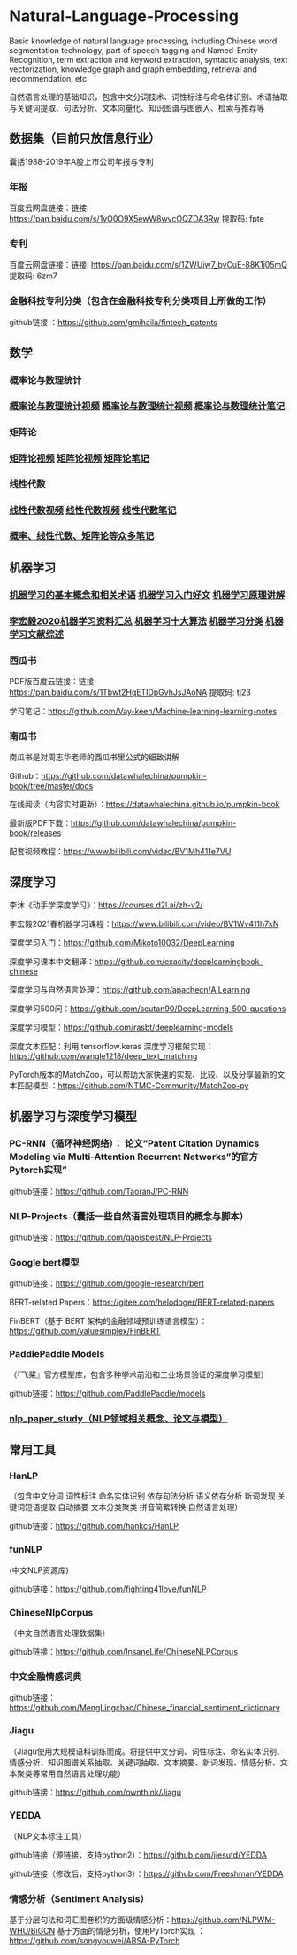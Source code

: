 # Natural-Language-Processing
Basic knowledge of natural language processing, including Chinese word segmentation technology, part of speech tagging and Named-Entity Recognition, term extraction and keyword extraction, syntactic analysis, text vectorization, knowledge graph and graph embedding, retrieval and recommendation, etc

自然语言处理的基础知识，包含中文分词技术、词性标注与命名体识别、术语抽取与关键词提取、句法分析、文本向量化、知识图谱与图嵌入、检索与推荐等

## 数据集（目前只放信息行业）
囊括1988-2019年A股上市公司年报与专利
### 年报
百度云网盘链接：链接: https://pan.baidu.com/s/1vO0O9X5ewW8wvcOQZDA3Rw 提取码: fpte 
### 专利
百度云网盘链接：链接: https://pan.baidu.com/s/1ZWUjw7_bvCuE-88K1j05mQ 提取码: 6zm7 
### 金融科技专利分类（包含在金融科技专利分类项目上所做的工作）

github链接 ：https://github.com/gmihaila/fintech_patents

## 数学
### 概率论与数理统计
### [概率论与数理统计视频](https://www.bilibili.com/video/BV1vW41147Uw?p=1)  [概率论与数理统计视频](https://www.bilibili.com/video/BV1ot411y7mU?from=search&seid=8317131388662702107&spm_id_from=333.337.0.0)   [概率论与数理统计笔记](https://blog.csdn.net/weixin_43914604/article/details/105655745?ops_request_misc=%257B%2522request%255Fid%2522%253A%2522163482103216780269865376%2522%252C%2522scm%2522%253A%252220140713.130102334..%2522%257D&request_id=163482103216780269865376&biz_id=0&utm_medium=distribute.pc_search_result.none-task-blog-2~all~top_positive~default-1-105655745.pc_search_ecpm_flag&utm_term=%E6%A6%82%E7%8E%87%E8%AE%BA&spm=1018.2226.3001.4187)

### 矩阵论
### [矩阵论视频](https://www.bilibili.com/video/BV16E411D7R8?from=search&seid=6129772946481224097&spm_id_from=333.337.0.0)   [矩阵论视频](https://www.bilibili.com/video/BV1Mt411k7Rq?p=1)    [矩阵论笔记](https://blog.csdn.net/mounty_fsc/article/details/51588794)

### 线性代数
### [线性代数视频](https://www.bilibili.com/video/BV1aW411Q7x1?from=search&seid=16129392790501534088&spm_id_from=333.337.0.0)  [线性代数视频](https://www.bilibili.com/video/BV1fv411y7YY?from=search&seid=16129392790501534088&spm_id_from=333.337.0.0)   [线性代数笔记](https://blog.csdn.net/gdymind/article/details/80466465?ops_request_misc=%257B%2522request%255Fid%2522%253A%2522163482518516780265422578%2522%252C%2522scm%2522%253A%252220140713.130102334..%2522%257D&request_id=163482518516780265422578&biz_id=0&utm_medium=distribute.pc_search_result.none-task-blog-2~all~baidu_landing_v2~default-1-80466465.pc_search_ecpm_flag&utm_term=%E7%BA%BF%E6%80%A7%E4%BB%A3%E6%95%B0%E7%AC%94%E8%AE%B0%E3%80%81&spm=1018.2226.3001.4187)

### [概率、线性代数、矩阵论等众多笔记](https://www.cnblogs.com/bigmonkey/default.html?page=1)

## 机器学习
### [机器学习的基本概念和相关术语](https://blog.csdn.net/qq_43328040/article/details/106823245?ops_request_misc=%257B%2522request%255Fid%2522%253A%2522163485837516780366583753%2522%252C%2522scm%2522%253A%252220140713.130102334..%2522%257D&request_id=163485837516780366583753&biz_id=0&utm_medium=distribute.pc_search_result.none-task-blog-2~all~top_yy~default-1-106823245.pc_search_result_hbase_insert&utm_term=%E6%9C%BA%E5%99%A8%E5%AD%A6%E4%B9%A0&spm=1018.2226.3001.4187)  [机器学习入门好文](https://blog.csdn.net/ritterliu/article/details/54821300?ops_request_misc=%257B%2522request%255Fid%2522%253A%2522163485837516780366583753%2522%252C%2522scm%2522%253A%252220140713.130102334..%2522%257D&request_id=163485837516780366583753&biz_id=0&utm_medium=distribute.pc_search_result.none-task-blog-2~all~top_positive~default-2-54821300.pc_search_result_hbase_insert&utm_term=%E6%9C%BA%E5%99%A8%E5%AD%A6%E4%B9%A0&spm=1018.2226.3001.4187)  [机器学习原理讲解](https://blog.csdn.net/fuhanghang/article/details/85218281?ops_request_misc=%257B%2522request%255Fid%2522%253A%2522163485837516780366595775%2522%252C%2522scm%2522%253A%252220140713.130102334.pc%255Fblog.%2522%257D&request_id=163485837516780366595775&biz_id=0&utm_medium=distribute.pc_search_result.none-task-blog-2~all~first_rank_ecpm_v1~rank_v31_ecpm-17-85218281.pc_search_result_hbase_insert&utm_term=%E6%9C%BA%E5%99%A8%E5%AD%A6%E4%B9%A0&spm=1018.2226.3001.4187)

### [李宏毅2020机器学习资料汇总](https://blog.csdn.net/iteapoy/article/details/105382315?ops_request_misc=%257B%2522request%255Fid%2522%253A%2522163485837516780366583753%2522%252C%2522scm%2522%253A%252220140713.130102334..%2522%257D&request_id=163485837516780366583753&biz_id=0&utm_medium=distribute.pc_search_result.none-task-blog-2~all~top_click~default-6-105382315.pc_search_result_hbase_insert&utm_term=%E6%9C%BA%E5%99%A8%E5%AD%A6%E4%B9%A0&spm=1018.2226.3001.4187)  [机器学习十大算法](https://www.cnblogs.com/bigmonkey/default.html?page=1)  [机器学习分类](https://blog.csdn.net/qq_41204464/article/details/92759626?ops_request_misc=%257B%2522request%255Fid%2522%253A%2522163485837516780366595775%2522%252C%2522scm%2522%253A%252220140713.130102334.pc%255Fblog.%2522%257D&request_id=163485837516780366595775&biz_id=0&utm_medium=distribute.pc_search_result.none-task-blog-2~all~first_rank_ecpm_v1~rank_v31_ecpm-9-92759626.pc_search_result_hbase_insert&utm_term=%E6%9C%BA%E5%99%A8%E5%AD%A6%E4%B9%A0&spm=1018.2226.3001.4187)  [机器学习文献综述](https://blog.csdn.net/a1742326479/article/details/81048473?ops_request_misc=%257B%2522request%255Fid%2522%253A%2522163485837516780366595775%2522%252C%2522scm%2522%253A%252220140713.130102334.pc%255Fblog.%2522%257D&request_id=163485837516780366595775&biz_id=0&utm_medium=distribute.pc_search_result.none-task-blog-2~all~first_rank_ecpm_v1~rank_v31_ecpm-20-81048473.pc_search_result_hbase_insert&utm_term=%E6%9C%BA%E5%99%A8%E5%AD%A6%E4%B9%A0&spm=1018.2226.3001.4187)

### 西瓜书
PDF版百度云链接：链接: https://pan.baidu.com/s/1Tbwt2HqETIDpGvhJsJAoNA 提取码: tj23 

学习笔记：https://github.com/Vay-keen/Machine-learning-learning-notes
### 南瓜书
南瓜书是对周志华老师的西瓜书里公式的细致讲解

Github：https://github.com/datawhalechina/pumpkin-book/tree/master/docs

在线阅读（内容实时更新）：https://datawhalechina.github.io/pumpkin-book

最新版PDF下载：https://github.com/datawhalechina/pumpkin-book/releases

配套视频教程：https://www.bilibili.com/video/BV1Mh411e7VU

## 深度学习

李沐《动手学深度学习》：https://courses.d2l.ai/zh-v2/

李宏毅2021春机器学习课程：https://www.bilibili.com/video/BV1Wv411h7kN

深度学习入门：https://github.com/Mikoto10032/DeepLearning

深度学习课本中文翻译：https://github.com/exacity/deeplearningbook-chinese

深度学习与自然语言处理：https://github.com/apachecn/AiLearning

深度学习500问：https://github.com/scutan90/DeepLearning-500-questions

深度学习模型：https://github.com/rasbt/deeplearning-models

深度文本匹配：利用 tensorflow.keras 深度学习框架实现：https://github.com/wangle1218/deep_text_matching

PyTorch版本的MatchZoo，可以帮助大家快速的实现、比较、以及分享最新的文本匹配模型.：https://github.com/NTMC-Community/MatchZoo-py

## 机器学习与深度学习模型

### PC-RNN（循环神经网络）： 论文“Patent Citation Dynamics Modeling via Multi-Attention Recurrent Networks”的官方Pytorch实现”

github链接：https://github.com/TaoranJ/PC-RNN

### NLP-Projects（囊括一些自然语言处理项目的概念与脚本）

github链接：https://github.com/gaoisbest/NLP-Projects

### Google bert模型

github链接：https://github.com/google-research/bert

BERT-related Papers：https://gitee.com/helodoger/BERT-related-papers

FinBERT（基于 BERT 架构的金融领域预训练语言模型）：https://github.com/valuesimplex/FinBERT

### PaddlePaddle Models
（『飞桨』官方模型库，包含多种学术前沿和工业场景验证的深度学习模型）

github链接：https://github.com/PaddlePaddle/models

### [nlp_paper_study（NLP领域相关概念、论文与模型）]( https://github.com/km1994/nlp_paper_study)

## 常用工具

### HanLP
（包含中文分词 词性标注 命名实体识别 依存句法分析 语义依存分析 新词发现 关键词短语提取 自动摘要 文本分类聚类 拼音简繁转换 自然语言处理）

github链接：https://github.com/hankcs/HanLP

### funNLP
(中文NLP资源库)

github链接：https://github.com/fighting41love/funNLP

### ChineseNlpCorpus
（中文自然语言处理数据集）

github链接：https://github.com/InsaneLife/ChineseNLPCorpus

### 中文金融情感词典

github链接：https://github.com/MengLingchao/Chinese_financial_sentiment_dictionary

### Jiagu 
（Jiagu使用大规模语料训练而成。将提供中文分词、词性标注、命名实体识别、情感分析、知识图谱关系抽取、关键词抽取、文本摘要、新词发现、情感分析、文本聚类等常用自然语言处理功能）

github链接：https://github.com/ownthink/Jiagu

### YEDDA
（NLP文本标注工具）

github链接（源链接，支持python2）：https://github.com/jiesutd/YEDDA

github链接（修改后，支持python3）：https://github.com/Freeshman/YEDDA

### 情感分析（Sentiment Analysis）

基于分层句法和词汇图卷积的方面级情感分析：https://github.com/NLPWM-WHU/BiGCN
基于方面的情感分析，使用PyTorch实现 ：https://github.com/songyouwei/ABSA-PyTorch
